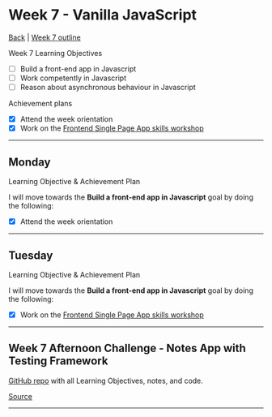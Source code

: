 # Week 7 - Vanilla JavaScript

[Back](README.md) | [Week 7 outline](https://github.com/makersacademy/course/blob/master/week_outlines.md#week-7)

Week 7 Learning Objectives

- [ ] Build a front-end app in Javascript
- [ ] Work competently in Javascript
- [ ] Reason about asynchronous behaviour in Javascript

Achievement plans

- [x] Attend the week orientation
- [x] Work on the [Frontend Single Page App skills workshop]

---

## Monday

Learning Objective & Achievement Plan

I will move towards the **Build a front-end app in Javascript** goal by doing the following:

- [x] Attend the week orientation

---

## Tuesday

Learning Objective & Achievement Plan

I will move towards the **Build a front-end app in Javascript** goal by doing the following:

- [x] Work on the [Frontend Single Page App skills workshop]

---

## Week 7 Afternoon Challenge - Notes App with Testing Framework

[GitHub repo](https://github.com/grahamfalconer/notes_app) with all Learning Objectives, notes, and code.

[Source](https://github.com/makersacademy/course/blob/master/further_javascript/project_track.md)

---

<!--
## Retrospective

### Achievements this week

- [ ] Build a front-end app in Javascript
- [ ] Work competently in Javascript
- [ ] Reason about asynchronous behaviour in Javascript

### Score: z

#### Reasons for Score

- First reason

### Material to re-cover

- First material

---

## Week 7 Weekend Challenge - WEEKENDCHALLENGE

[GitHub repo]() with all Learning Objectives, notes, and code.

---
-->
<!-- Links -->

<!-- From Week 1 -->

[First day intro]: Intro_first_day.md
[TDD process skills workshop]: ../skills_workshops/TDD_process.md
[Debugging skills workshop]: ../skills_workshops/debugging.md
[Mocking skills workshop]: ../skills_workshops/mocking.md
[Test Driving practical]: ../skills_workshops/test_driving_practice.md

<!-- From week 2 -->

[Code Review skills workshop]: ../skills_workshops/code_review.md
[Process Review workshop]: ../process_workshop.md
[Domain Modelling skills workshop]: ../skills_workshops/domain_modelling.md
[Feedback skills workshop]: ../skills_workshops/feedback.md
[Mocking with RSpec practical]: ../skills_workshops/mocking_with_rspec.md
[Refactoring skills workshop]: ../skills_workshops/refactoring.md
[Concretes and Abstracts skills workshop]: ../skills_workshops/concretes_and_abstracts.md
[Delegation skills workshop]: ../skills_workshops/delegation.md

<!-- From week 3 -->

[Servers 1 skills workshop]: ../skills_workshops/servers_1.md
[Servers 2 skills workshop]: ../skills_workshops/servers_2.md
[Clients 1 skills workshop]: ../skills_workshops/clients_1.md
[Process modelling skills workshop]: ../skills_workshops/http_modelling.md
[Birthday Greeter App skills workshop]: ../skills_workshops/birthday_greeter_app.md
[Empathy EQ workshop]: ../skills_workshops/empathy.md
[Debugging 2 skills workshop]: ../skills_workshops/debugging_2.md
[Debugging a Rack App skills workshop]: ../skills_workshops/debugging_a_rack_app.md

<!-- From week 4 -->

[Illustrated Intro to Databases]: https://illustrated.dev/databases
[SQLZoo]: ../skills_workshops/sqlzoo.md
[Development Environments pill]: https://github.com/makersacademy/course/blob/master/pills/development_environments.md
[Class methods and Instance Methods article]: https://hackmd.io/sOCjb8IcSIaPvT54SXBb3Q
[REST Game skills workshop]: ../skills_workshops/REST_game.md
[Database Domain Modelling skills workshop]: ../skills_workshops/database_domain_modelling.md
[Diary App skills workshop]: ../skills_workshops/diary_app.md

<!-- From week 5 -->

[JS Objects and Prototypes skills workshop]: ../skills_workshops/js_objects_prototypes.md
[JS Closures skills workshop]: ../skills_workshops/js_closures.md
[CodeAcademy guide to semicolons]: https://news.codecademy.com/your-guide-to-semicolons-in-javascript/
[Getting Visibility in JavaScript skills workshop]: ../skills_workshops/visibility_javascript.md
[Spies and Mocking in JavaScript skills workshop]: ../skills_workshops/spies_mocking_javascript.md
[Callbacks and Async skills workshop]: ../skills_workshops/callbacks_async_javascript.md

<!-- From week 6 -->

[Optimise Your Team - Communication EQ workshop]: ../skills_workshops/communication.md

<!-- New in Week 7 -->

[Frontend Single Page App skills workshop]: ../skills_workshops/frontend_single_page_app.md
